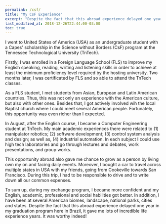 ```yaml
---
permalink: /csf/
title: "My CsF Experience"
excerpt: "Despite the fact that this abroad experience delayed one year in my graduation program here in Brazil, it gave me lots of incredible life experience years. It was worthy indeed!"
last_modified_at: 2018-12-26T22:44:00-03:00
toc: true
---
```


I went to United States of America (USA) as an undergraduate student with a Capes' scholarship in the Science without Borders (CsF) program at the Tennessee Technological University (TnTech). 

Firstly, I was enrolled in a Foreign Language School (FLS) to improve my English speaking, reading, writing and listening skills in order to achieve at least the minimum proficiency level required by the hosting university. Two months later, I was certificated by FLS and so able to attend the TnTech classes.

As a FLS student, I met students from Asian, European and Latin American countries. Thus, this was not only an experience with the American culture, but also with other ones. Besides that, I got actively involved wih the local Baptist church where I could meet several American people. Fortunately, this opportunity was even richer than I expected.

In August, after the English course, I became a Computer Engineering student at TnTech. My main academic experiences there were related to (1) manipulator robotics; (2) software development; (3) control system analysis and design; as well as, (4) industrial automation. In each subject I could use high tech laboratories and go through lectures and debates, work presentations, and group works.

This opportunity abroad also gave me chance to grow as a person by living own my on and facing daily events. Moreover, I bought a car to travel across multiple states in USA with my friends, going from Cookeville towards San Francisco. During this trip, I had to be responsible to drive and to write down all our common expenses. 

To sum up, during my exchange program, I became more confident and my English, academic, professional and social habilities got better. In addition, I have been at several American biomes, landscape, national parks, cities and states. Despite the fact that this abroad experience delayed one year in my graduation program here in Brazil, it gave me lots of incredible life experience years. It was worthy indeed!